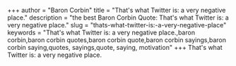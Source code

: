 +++
author = "Baron Corbin"
title = "That's what Twitter is: a very negative place."
description = "the best Baron Corbin Quote: That's what Twitter is: a very negative place."
slug = "thats-what-twitter-is:-a-very-negative-place"
keywords = "That's what Twitter is: a very negative place.,baron corbin,baron corbin quotes,baron corbin quote,baron corbin sayings,baron corbin saying,quotes, sayings,quote, saying, motivation"
+++
That's what Twitter is: a very negative place.
